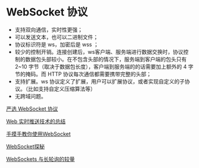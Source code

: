 # WebSocket 协议

- 支持双向通信，实时性更强；
- 可以发送文本，也可以二进制文件；
- 协议标识符是 ws，加密后是 wss ；
- 较少的控制开销。连接创建后，ws客户端、服务端进行数据交换时，协议控制的数据包头部较小。在不包含头部的情况下，服务端到客户端的包头只有 2~10 字节（取决于数据包长度），客户端到服务端的的话需要加上额外的 4 字节的掩码。而 HTTP 协议每次通信都需要携带完整的头部；
- 支持扩展。ws 协议定义了扩展，用户可以扩展协议，或者实现自定义的子协议。（比如支持自定义压缩算法等）
- 无跨域问题。

[严选 WebSocket 协议](https://juejin.cn/post/6844903909148868621)

[Web 实时推送技术的总结](https://juejin.cn/post/6844903796347240461#heading-4)

[手摸手教你使用WebSocket](https://juejin.cn/post/6844903698498322439)

[WebSocket探秘](https://juejin.cn/post/6844903519649005576)

[WebSockets 与长轮询的较量](https://juejin.cn/post/6844903871710494733#heading-2)